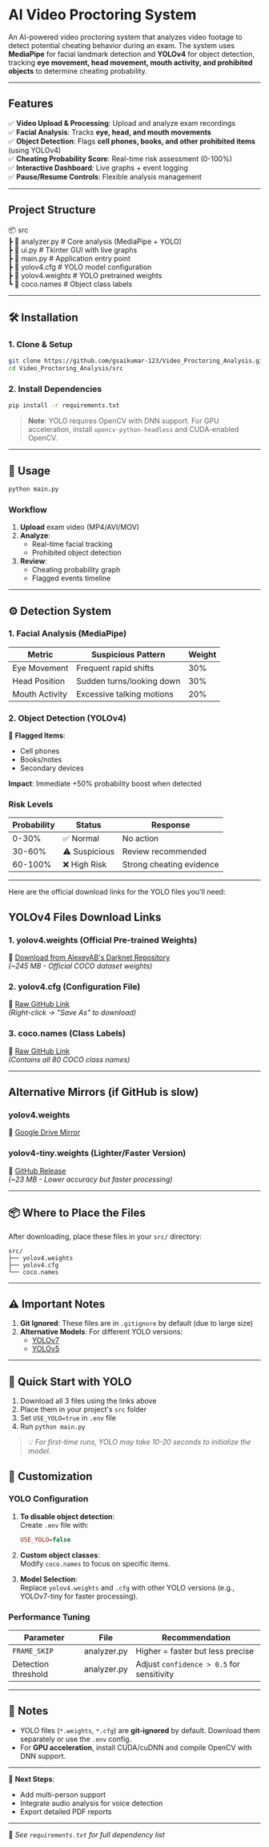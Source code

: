 # **AI Video Proctoring System**  

An AI-powered video proctoring system that analyzes video footage to detect potential cheating behavior during an exam. The system uses **MediaPipe** for facial landmark detection and **YOLOv4** for object detection, tracking **eye movement, head movement, mouth activity, and prohibited objects** to determine cheating probability.

---

## **Features**  
✅ **Video Upload & Processing**: Upload and analyze exam recordings  
✅ **Facial Analysis**: Tracks **eye, head, and mouth movements**  
✅ **Object Detection**: Flags **cell phones, books, and other prohibited items** (using YOLOv4)  
✅ **Cheating Probability Score**: Real-time risk assessment (0-100%)  
✅ **Interactive Dashboard**: Live graphs + event logging  
✅ **Pause/Resume Controls**: Flexible analysis management  

---

## **Project Structure**  

📦 src  
 ┣ 📜 analyzer.py        # Core analysis (MediaPipe + YOLO)  
 ┣ 📜 ui.py              # Tkinter GUI with live graphs  
 ┣ 📜 main.py            # Application entry point  
 ┣ 📜 yolov4.cfg         # YOLO model configuration  
 ┣ 📜 yolov4.weights     # YOLO pretrained weights  
 ┗ 📜 coco.names         # Object class labels  

---

## 🛠️ **Installation**  

### 1. Clone & Setup  
```bash
git clone https://github.com/gsaikumar-123/Video_Proctoring_Analysis.git
cd Video_Proctoring_Analysis/src
```

### 2. Install Dependencies  
```bash
pip install -r requirements.txt
```

> **Note**: YOLO requires OpenCV with DNN support. For GPU acceleration, install `opencv-python-headless` and CUDA-enabled OpenCV.

---

## 🎯 **Usage**  
```bash
python main.py
```

### **Workflow**  
1. **Upload** exam video (MP4/AVI/MOV)  
2. **Analyze**:  
   - Real-time facial tracking  
   - Prohibited object detection  
3. **Review**:  
   - Cheating probability graph  
   - Flagged events timeline  

---

## ⚙️ **Detection System**  

### **1. Facial Analysis (MediaPipe)**  
| Metric          | Suspicious Pattern                | Weight |
|-----------------|-----------------------------------|--------|
| Eye Movement    | Frequent rapid shifts             | 30%    |
| Head Position   | Sudden turns/looking down         | 30%    |
| Mouth Activity  | Excessive talking motions         | 20%    |

### **2. Object Detection (YOLOv4)**  
🚫 **Flagged Items**:  
- Cell phones  
- Books/notes  
- Secondary devices  

**Impact**: Immediate +50% probability boost when detected  

### **Risk Levels**  
| Probability | Status          | Response               |
|-------------|-----------------|------------------------|
| 0-30%       | ✅ Normal       | No action              |
| 30-60%      | ⚠️ Suspicious  | Review recommended     |
| 60-100%     | ❌ High Risk    | Strong cheating evidence|

---  

Here are the official download links for the YOLO files you'll need:

## **YOLOv4 Files Download Links**

### **1. yolov4.weights** (Official Pre-trained Weights)
🔗 [Download from AlexeyAB's Darknet Repository](https://github.com/AlexeyAB/darknet/releases/download/darknet_yolo_v3_optimal/yolov4.weights)  
*(~245 MB - Official COCO dataset weights)*

### **2. yolov4.cfg** (Configuration File)
🔗 [Raw GitHub Link](https://raw.githubusercontent.com/AlexeyAB/darknet/master/cfg/yolov4.cfg)  
*(Right-click → "Save As" to download)*

### **3. coco.names** (Class Labels)
🔗 [Raw GitHub Link](https://raw.githubusercontent.com/pjreddie/darknet/master/data/coco.names)  
*(Contains all 80 COCO class names)*

---

## **Alternative Mirrors (if GitHub is slow)**

### **yolov4.weights**
🔗 [Google Drive Mirror](https://drive.google.com/file/d/1cewMfusmPjYWbrnuJRuKhPMwRe_b9PaT/view?usp=sharing)

### **yolov4-tiny.weights** (Lighter/Faster Version)
🔗 [GitHub Release](https://github.com/AlexeyAB/darknet/releases/download/darknet_yolo_v4_pre/yolov4-tiny.weights)  
*(~23 MB - Lower accuracy but faster processing)*

---

## **📦 Where to Place the Files**
After downloading, place these files in your `src/` directory:
```
src/
├── yolov4.weights
├── yolov4.cfg
└── coco.names
```

---

## **⚠️ Important Notes**
1. **Git Ignored**: These files are in `.gitignore` by default (due to large size)
2. **Alternative Models**: For different YOLO versions:
   - [YOLOv7](https://github.com/WongKinYiu/yolov7/releases)
   - [YOLOv5](https://github.com/ultralytics/yolov5/releases)  
---

## **🚀 Quick Start with YOLO**
1. Download all 3 files using the links above
2. Place them in your project's `src` folder
3. Set `USE_YOLO=true` in `.env` file
4. Run `python main.py`

> 💡 *For first-time runs, YOLO may take 10-20 seconds to initialize the model.*

## 🔧 **Customization**  

### **YOLO Configuration**  
1. **To disable object detection**:  
   Create `.env` file with:  
   ```ini
   USE_YOLO=false
   ```

2. **Custom object classes**:  
   Modify `coco.names` to focus on specific items.  

3. **Model Selection**:  
   Replace `yolov4.weights` and `.cfg` with other YOLO versions (e.g., YOLOv7-tiny for faster processing).

### **Performance Tuning**  
| Parameter          | File           | Recommendation          |
|--------------------|----------------|-------------------------|
| `FRAME_SKIP`       | analyzer.py    | Higher = faster but less precise |
| Detection threshold| analyzer.py    | Adjust `confidence > 0.5` for sensitivity |

---

## 📌 **Notes**  
- YOLO files (`*.weights`, `*.cfg`) are **git-ignored** by default. Download them separately or use the `.env` config.  
- For **GPU acceleration**, install CUDA/cuDNN and compile OpenCV with DNN support.  

--- 

🚀 **Next Steps**:  
- Add multi-person support  
- Integrate audio analysis for voice detection  
- Export detailed PDF reports  

--- 

📄 *See `requirements.txt` for full dependency list*